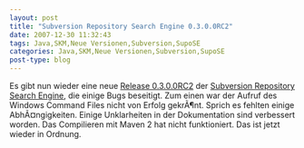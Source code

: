 ```yaml
---
layout: post
title: "Subversion Repository Search Engine 0.3.0.0RC2"
date: 2007-12-30 11:32:43
tags: Java,SKM,Neue Versionen,Subversion,SupoSE
categories: Java,SKM,Neue Versionen,Subversion,SupoSE
post-type: blog
---
```

Es gibt nun wieder eine neue <a href="http://supose.soebes.de/milestone/0.3.0%20Earth"  title="Release 0.3.0.0RC2">Release 0.3.0.0RC2</a> der <a href="http://supose.soebes.de"  title="SupoSE">Subversion Repository Search Engine</a>, die einige Bugs beseitigt. Zum einen war der Aufruf des Windows Command Files nicht von Erfolg gekrÃ¶nt. Sprich es fehlten einige AbhÃ¤ngigkeiten. Einige Unklarheiten in der Dokumentation sind verbessert worden. Das Compilieren mit Maven 2 hat nicht funktioniert. Das ist jetzt wieder in Ordnung.